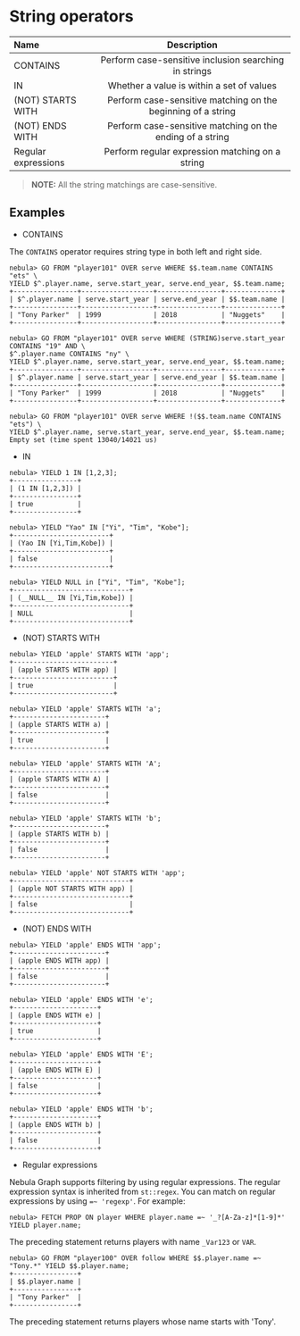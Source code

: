 # String operators

| Name     | Description          |
|:-----    | :------------------: |
| CONTAINS | Perform case-sensitive inclusion searching in strings |
IN | Whether a value is within a set of values
(NOT) STARTS WITH | Perform case-sensitive matching on the beginning of a string
(NOT) ENDS WITH | Perform case-sensitive matching on the ending of a string
Regular expressions | Perform regular expression matching on a string

> **NOTE:** All the string matchings are case-sensitive.

## Examples

* CONTAINS

The `CONTAINS` operator requires string type in both left and right side.

```ngql
nebula> GO FROM "player101" OVER serve WHERE $$.team.name CONTAINS "ets" \
YIELD $^.player.name, serve.start_year, serve.end_year, $$.team.name;
+----------------+------------------+----------------+--------------+
| $^.player.name | serve.start_year | serve.end_year | $$.team.name |
+----------------+------------------+----------------+--------------+
| "Tony Parker"  | 1999             | 2018           | "Nuggets"    |
+----------------+------------------+----------------+--------------+

```

```ngql
nebula> GO FROM "player101" OVER serve WHERE (STRING)serve.start_year CONTAINS "19" AND \
$^.player.name CONTAINS "ny" \
YIELD $^.player.name, serve.start_year, serve.end_year, $$.team.name;
+----------------+------------------+----------------+--------------+
| $^.player.name | serve.start_year | serve.end_year | $$.team.name |
+----------------+------------------+----------------+--------------+
| "Tony Parker"  | 1999             | 2018           | "Nuggets"    |
+----------------+------------------+----------------+--------------+
```

```ngql
nebula> GO FROM "player101" OVER serve WHERE !($$.team.name CONTAINS "ets") \
YIELD $^.player.name, serve.start_year, serve.end_year, $$.team.name;
Empty set (time spent 13040/14021 us)
```

* IN

```ngql
nebula> YIELD 1 IN [1,2,3];
+----------------+
| (1 IN [1,2,3]) |
+----------------+
| true           |
+----------------+

nebula> YIELD "Yao" IN ["Yi", "Tim", "Kobe"];
+------------------------+
| (Yao IN [Yi,Tim,Kobe]) |
+------------------------+
| false                  |
+------------------------+

nebula> YIELD NULL in ["Yi", "Tim", "Kobe"];
+-----------------------------+
| (__NULL__ IN [Yi,Tim,Kobe]) |
+-----------------------------+
| NULL                        |
+-----------------------------+
```

* (NOT) STARTS WITH

```ngql
nebula> YIELD 'apple' STARTS WITH 'app';
+-------------------------+
| (apple STARTS WITH app) |
+-------------------------+
| true                    |
+-------------------------+

nebula> YIELD 'apple' STARTS WITH 'a';
+-----------------------+
| (apple STARTS WITH a) |
+-----------------------+
| true                  |
+-----------------------+

nebula> YIELD 'apple' STARTS WITH 'A';
+-----------------------+
| (apple STARTS WITH A) |
+-----------------------+
| false                 |
+-----------------------+

nebula> YIELD 'apple' STARTS WITH 'b';
+-----------------------+
| (apple STARTS WITH b) |
+-----------------------+
| false                 |
+-----------------------+

nebula> YIELD 'apple' NOT STARTS WITH 'app';
+-----------------------------+
| (apple NOT STARTS WITH app) |
+-----------------------------+
| false                       |
+-----------------------------+
```

* (NOT) ENDS WITH

```ngql
nebula> YIELD 'apple' ENDS WITH 'app';
+-----------------------+
| (apple ENDS WITH app) |
+-----------------------+
| false                 |
+-----------------------+

nebula> YIELD 'apple' ENDS WITH 'e';
+---------------------+
| (apple ENDS WITH e) |
+---------------------+
| true                |
+---------------------+

nebula> YIELD 'apple' ENDS WITH 'E';
+---------------------+
| (apple ENDS WITH E) |
+---------------------+
| false               |
+---------------------+

nebula> YIELD 'apple' ENDS WITH 'b';
+---------------------+
| (apple ENDS WITH b) |
+---------------------+
| false               |
+---------------------+
```

* Regular expressions

Nebula Graph supports filtering by using regular expressions. The regular expression syntax is inherited from `st::regex`. You can match on regular expressions by using `=~ 'regexp'`. For example:

```ngql
nebula> FETCH PROP ON player WHERE player.name =~ '_?[A-Za-z]*[1-9]*' YIELD player.name;
```

The preceding statement returns players with name `_Var123` or `VAR`.

```ngql
nebula> GO FROM "player100" OVER follow WHERE $$.player.name =~ "Tony.*" YIELD $$.player.name;
+----------------+
| $$.player.name |
+----------------+
| "Tony Parker"  |
+----------------+
```

The preceding statement returns players whose name starts with 'Tony'.
